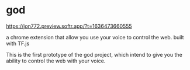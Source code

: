 # god

https://jon772.preview.softr.app/?t=1636473660555


a chrome extension that allow you use your voice to control the web. built with TF.js

This is the first prototype of the god project, which intend to give you the ability to control the web with your voice.
